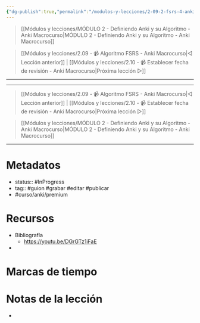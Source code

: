 ```yaml
---
{"dg-publish":true,"permalink":"/modulos-y-lecciones/2-09-2-fsrs-4-anki-helper-anki-macrocurso/","noteIcon":"","updated":"2024-05-22T13:35:08.488+02:00"}
---
```



> [[Módulos y lecciones/MÓDULO 2 - Definiendo Anki y su Algoritmo - Anki Macrocurso\|MÓDULO 2 - Definiendo Anki y su Algoritmo - Anki Macrocurso]]

> [[Módulos y lecciones/2.09 - 📹 Algoritmo FSRS - Anki Macrocurso\|◁ Lección anterior]] | [[Módulos y lecciones/2.10 - 📹 Establecer fecha de revisión - Anki Macrocurso\|Próxima lección ▷]]

---



---

> [[Módulos y lecciones/2.09 - 📹 Algoritmo FSRS - Anki Macrocurso\|◁ Lección anterior]] | [[Módulos y lecciones/2.10 - 📹 Establecer fecha de revisión - Anki Macrocurso\|Próxima lección ▷]]

> [[Módulos y lecciones/MÓDULO 2 - Definiendo Anki y su Algoritmo - Anki Macrocurso\|MÓDULO 2 - Definiendo Anki y su Algoritmo - Anki Macrocurso]]

---

# Metadatos
- status:: #InProgress  
- tag:: #guion #grabar #editar  #publicar 
- #curso/anki/premium

# Recursos
- Bibliografía
	- https://youtu.be/DGrGTz1iFaE
- 

# Marcas de tiempo


# Notas de la lección
- 
